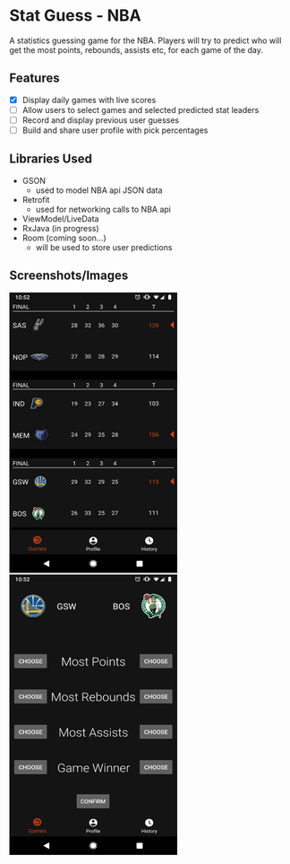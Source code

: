 # Stat Guess - NBA
A statistics guessing game for the NBA. Players will try to predict who will get the most points, rebounds, assists etc, for each game of the day.

## Features
- [x] Display daily games with live scores
- [ ] Allow users to select games and selected predicted stat leaders
- [ ] Record and display previous user guesses
- [ ] Build and share user profile with pick percentages

## Libraries Used
- GSON
  - used to model NBA api JSON data
- Retrofit
  - used for networking calls to NBA api
- ViewModel/LiveData
- RxJava (in progress)
- Room (coming soon...)
  - will be used to store user predictions
  
## Screenshots/Images
<img src="readmeImages/main_game_screen.png" width="300" height="500"> <img src="readmeImages/game_guess_screen.png" width="300" height="500">
